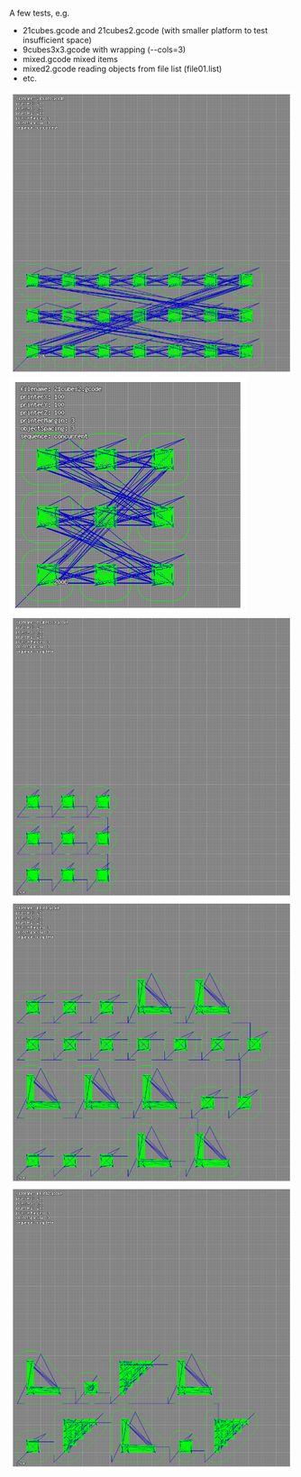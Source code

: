 A few tests, e.g. 
<ul>
<li>21cubes.gcode and 21cubes2.gcode (with smaller platform to test insufficient space)
<li>9cubes3x3.gcode with wrapping (--cols=3)
<li>mixed.gcode mixed items
<li>mixed2.gcode reading objects from file list (file01.list)
<li>etc.
</ul>

<img src="../imgs/examples/21cubes.png">

<img src="../imgs/examples/21cubes2.png">

<img src="../imgs/examples/9cubes3x3.png">

<img src="../imgs/examples/mixed.png">

<img src="../imgs/examples/mixed2.png">

